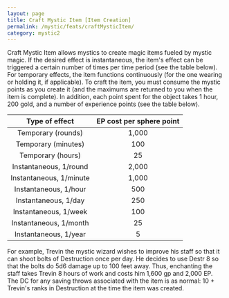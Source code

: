 ```yaml
---
layout: page
title: Craft Mystic Item [Item Creation]
permalink: /mystic/feats/craftMysticItem/
category: mystic2
---
```

Craft Mystic Item allows mystics to create magic items fueled by mystic
magic. If the desired effect is instantaneous, the item's effect can be
triggered a certain number of times per time period (see the table
below). For temporary effects, the item functions continuously (for the
one wearing or holding it, if applicable). To craft the item, you must
consume the mystic points as you create it (and the maximums are
returned to you when the item is complete). In addition, each point
spent for the object takes 1 hour, 200 gold, and a number of experience
points (see the table below).

| Type of effect          | EP cost per sphere point |
|:-----------------------:|:------------------------:|
| Temporary (rounds)      |                    1,000 |
| Temporary (minutes)     |                      100 |
| Temporary (hours)       |                       25 |
| Instantaneous, 1/round  |                    2,000 |
| Instantaneous, 1/minute |                    1,000 |
| Instantaneous, 1/hour   |                      500 |
| Instantaneous, 1/day    |                      250 |
| Instantaneous, 1/week   |                      100 |
| Instantaneous, 1/month  |                       25 |
| Instantaneous, 1/year   |                        5 |

For example, Trevin the mystic wizard wishes to improve his staff so
that it can shoot bolts of Destruction once per day. He decides to use
Destr 8 so that the bolts do 5d6 damage up to 100 feet away. Thus,
enchanting the staff takes Trevin 8 hours of work and costs him 1,600 gp
and 2,000 EP. The DC for any saving throws associated with the item is
as normal: 10 + Trevin's ranks in Destruction at the time the item was
created.
